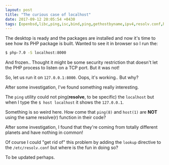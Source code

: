 ```yaml
---
layout: post
title: "The curious case of localhost"
date: 2017-09-12 20:05:54 +0430
tags: [openbsd,libc,ping,isc,bind,ping,gethostbyname,ipv4,resolv.conf,host]
---
```


The desktop is ready and the packages are installed and now it's time to see
 how its PHP package is built. Wanted to see it in browser so I run the:

```sh
$ php-7.0 -S localhost:8000
```

And frozen.. Thought it might be some security restriction that doesn't let
 the PHP process to listen on a TCP port. But it was not!

So, let us run it on `127.0.0.1:8000`. Oops, it's working.. But why?

After some investigation, I've found something really interesting.

The `ping` utility could not ping(**resolve**, to be specific) the `localhost`
 but when I type the `$ host localhost` it shows the `127.0.0.1`.

Something is so weird here. How come that `ping(8)` and `host(1)` are **NOT**
 using the same resolve(r) function in their code?

After some investigation, I found that they're coming from totally different
 planets and have nothing in common!

Of course I could "get rid of" this problem by adding the `lookup` directive to
 the `/etc/resolv.conf` but where is the fun in doing so?

To be updated perhaps.
